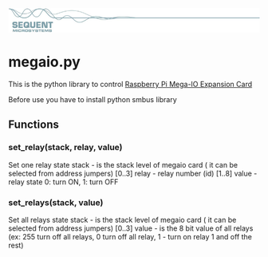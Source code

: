 
[![megaio-rpi](res/sequent.jpg)](https://www.sequentmicrosystems.com/megaio.html)

# megaio.py

This is the python library to control [Raspberry Pi Mega-IO Expansion Card](https://www.sequentmicrosystems.com/megaio.html)

Before use you have to install python smbus library

## Functions
### set_relay(stack, relay, value)
Set one relay state
stack - is the stack level of megaio card ( it can be selected from address jumpers) [0..3]
relay - relay number (id) [1..8]
value - relay state 0: turn ON, 1: turn OFF

### set_relays(stack, value)
Set all relays state
stack - is the stack level of megaio card ( it can be selected from address jumpers) [0..3]
value - is the 8 bit value of all relays (ex: 255 turn off all relays, 0 turn off all relay, 1 - turn on relay 1 and off the rest)

